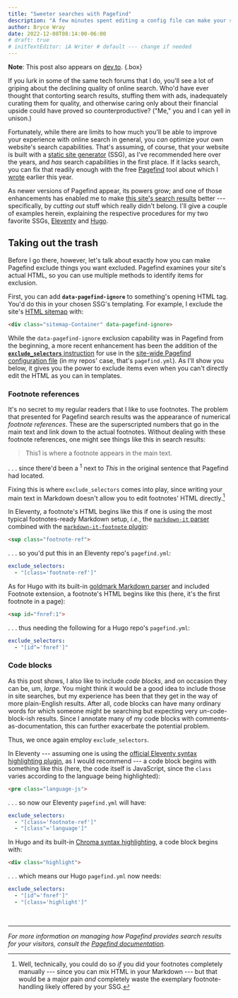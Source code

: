 ```yaml
---
title: "Sweeter searches with Pagefind"
description: "A few minutes spent editing a config file can make your site’s search results much more useful for your visitors."
author: Bryce Wray
date: 2022-12-08T08:14:00-06:00
# draft: true
# initTextEditor: iA Writer # default --- change if needed
---
```


**Note**: This post also appears on [dev.to](https://dev.to/brycewray/sweeter-searches-with-pagefind-194o).
{.box}

If you lurk in some of the same tech forums that I do, you'll see a lot of griping about the declining quality of online search. Who'd have ever thought that contorting search results, stuffing them with ads, inadequately curating them for quality, and otherwise caring only about their financial upside could have proved so counterproductive? ("Me," you and I can yell in unison.)

Fortunately, while there are limits to how much you'll be able to improve your experience with online search in general, you *can* optimize your own website's search capabilities. That's assuming, of course, that your website is built with a [static site generator](https://github.com/myles/awesome-static-generators) (SSG), as I've recommended here over the years, and *has* search capabilities in the first place. If it lacks search, you can fix that readily enough with the free [Pagefind](https://pagefind.app) tool about which I [wrote](/posts/2022/07/pagefind-quite-find-site-search/) earlier this year.

<!--more-->

As newer versions of Pagefind appear, its powers grow; and one of those enhancements has enabled me to make [this site's search results](/search/) better --- specifically, by *cutting out* stuff which really didn't belong. I'll give a couple of examples herein, explaining the respective procedures for my two favorite SSGs, [Eleventy](https://11ty.dev) and [Hugo](https://gohugo.io).

## Taking out the trash

Before I go there, however, let's talk about exactly how you can make Pagefind exclude things you want excluded. Pagefind examines your site's actual HTML, so you can use multiple methods to identify items for exclusion.

First, you can add **`data-pagefind-ignore`** to something's opening HTML tag. You'd do this in your chosen SSG's templating. For example, I exclude the site's [HTML sitemap](/sitemap/) with:

```html
<div class="sitemap-Container" data-pagefind-ignore>
```

While the `data-pagefind-ignore` exclusion capability was in Pagefind from the beginning, a more recent enhancement has been the addition of the [**`exclude_selectors`** instruction](https://pagefind.app/docs/config-options/#exclude-selectors) for use in the [site-wide Pagefind configuration file](https://pagefind.app/docs/config-sources/) (in my repos' case, that's `pagefind.yml`). As I'll show you below, it gives you the power to exclude items even when you can't directly edit the HTML as you can in templates.

### Footnote references

It's no secret to my regular readers that I like to use footnotes. The problem that presented for Pagefind search results was the appearance of numerical *footnote references*. These are the superscripted numbers that go in the main text and link down to the actual footnotes. Without dealing with these footnote references, one might see things like this in search results:

> This1 is where a footnote appears in the main text.

. . . since there'd been a <sup>1</sup> next to *This* in the original sentence that Pagefind had located.

Fixing this is where `exclude_selectors` comes into play, since writing your main text in Markdown doesn't allow you to edit footnotes' HTML directly.[^directly]

[^directly]: Well, technically, you could do so *if* you did your footnotes completely manually --- since you can mix HTML in your Markdown --- but that would be a major pain *and* completely waste the exemplary footnote-handling likely offered by your SSG.

In Eleventy, a footnote's HTML begins like this if one is using the most typical footnotes-ready Markdown setup, *i.e.*, the [`markdown-it` parser](https://github.com/markdown-it/markdown-it) combined with the [`markdown-it-footnote` plugin](https://github.com/markdown-it/markdown-it-footnote):

```html
<sup class="footnote-ref">
```

. . . so you'd put this in an Eleventy repo's `pagefind.yml`:

```yaml
exclude_selectors:
  - "[class='footnote-ref']"
```

As for Hugo with its built-in [goldmark Markdown parser](https://github.com/yuin/goldmark) and included Footnote extension, a footnote's HTML begins like this (here, it's the first footnote in a page):

```html
<sup id="fnref:1">
```

. . . thus needing the following for a Hugo repo's `pagefind.yml`:

```yaml
exclude_selectors:
  - "[id^='fnref']"
```

### Code blocks

As this post shows, I also like to include *code blocks*, and on occasion they can be, um, *large*. You might think it would be a good idea to include those in site searches, but my experience has been that they get in the way of more plain-English results. After all, code blocks can have many ordinary words for which someone might be searching but expecting very *un*-code-block-ish results. Since I annotate many of my code blocks with comments-as-documentation, this can further exacerbate the potential problem.

Thus, we once again employ `exclude_selectors`.

In Eleventy --- assuming one is using the [official Eleventy syntax highlighting plugin](https://www.11ty.dev/docs/plugins/syntaxhighlight/), as I would recommend --- a code block begins with something like this (here, the code itself is JavaScript, since the `class` varies according to the language being highlighted):

```html
<pre class="language-js">
```

. . . so now our Eleventy `pagefind.yml` will have:

```yaml
exclude_selectors:
  - "[class='footnote-ref']"
  - "[class^='language']"
```

In Hugo and its built-in [Chroma syntax highlighting](https://github.com/alecthomas/chroma), a code block begins with:

```html
<div class="highlight">
```

. . . which means our Hugo `pagefind.yml` now needs:

```yaml
exclude_selectors:
  - "[id^='fnref']"
  - "[class='highlight']"
```
<br />

----

*For more information on managing how Pagefind provides search results for your visitors, consult the [Pagefind documentation](https://pagefind.app/).*

